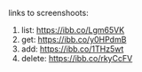 links to screenshoots:

1. list: https://ibb.co/Lgm65VK
2. get: https://ibb.co/y0HPdmB
3. add: https://ibb.co/1THz5wt
4. delete: https://ibb.co/rkyCcFV

